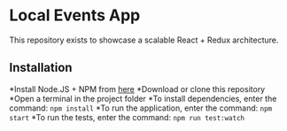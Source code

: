 # Local Events App

This repository exists to showcase a scalable React + Redux architecture.


## Installation

*Install Node.JS + NPM from [here](https://nodejs.org/en/)
*Download or clone this repository
*Open a terminal in the project folder
*To install dependencies, enter the command: `npm install`
*To run the application, enter the command: `npm start`
*To run the tests, enter the command: `npm run test:watch`
